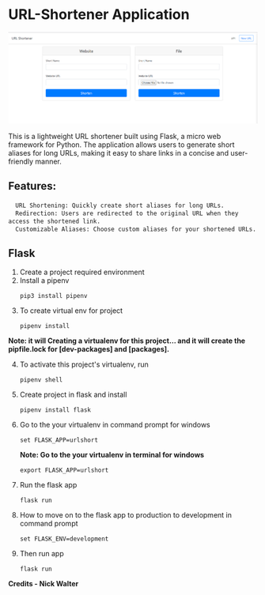 # URL-Shortener Application
   ![alt-text](https://github.com/soopertramp/url-shortner/blob/main/flask.png)

This is a lightweight URL shortener built using Flask, a micro web framework for Python. The application allows users to generate short aliases for long URLs, making it easy to share links in a concise and user-friendly manner.

## Features:

      URL Shortening: Quickly create short aliases for long URLs.
      Redirection: Users are redirected to the original URL when they access the shortened link.
      Customizable Aliases: Choose custom aliases for your shortened URLs.
   
 ## Flask
  1. Create a project required environment
  2. Install a pipenv 
      ```
      pip3 install pipenv
      ```
  3. To create virtual env for project
     ```
     pipenv install 
     ```
   **Note: it will Creating a virtualenv for this project… and it will create the pipfile.lock for [dev-packages] and        	[packages].**

  4. To activate this project's virtualenv, run
     ```
     pipenv shell
     ```
  5. Create project in flask and install
     ```
     pipenv install flask
     ```
  7. Go to the your virtualenv in command prompt for windows
     ```
     set FLASK_APP=urlshort
     ```
     **Note: Go to the your virtualenv in terminal  for windows**
     ```
     export FLASK_APP=urlshort
     ``` 
  8. Run the flask app  
      ```
      flask run
      ``` 
  9. How to move on to the flask app to production to development in command prompt 
      ```
      set FLASK_ENV=development
      ```
 10. Then run app
       ```
       flask run
       ```

   **Credits - Nick Walter**
